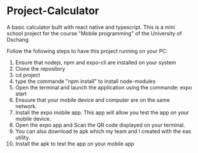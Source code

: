 # Project-Calculator
A basic calculator built with react native and typescript. This is a mini school project for the course "Mobile programming" of the University of Dschang.

Follow the following steps to have this project running on your PC:
1. Ensure that nodejs, npm and expo-cli are installed on your system
2. Clone the repository
3. cd project
4. type the commande "npm install" to install node-modules
5. Open the terminal and launch the application using the commande: expo start
6. Ensuure that your mobile device and computer are on the same network.
7. Install the expo mobile app. This app will allow you test the app on your mobile device.
8. Open the expo app and Scan the QR code displayed on your terminal.
9. You can also download te apk which my team and I created with the eas utility. 
10. Install the apk to test the app on your mobile app
